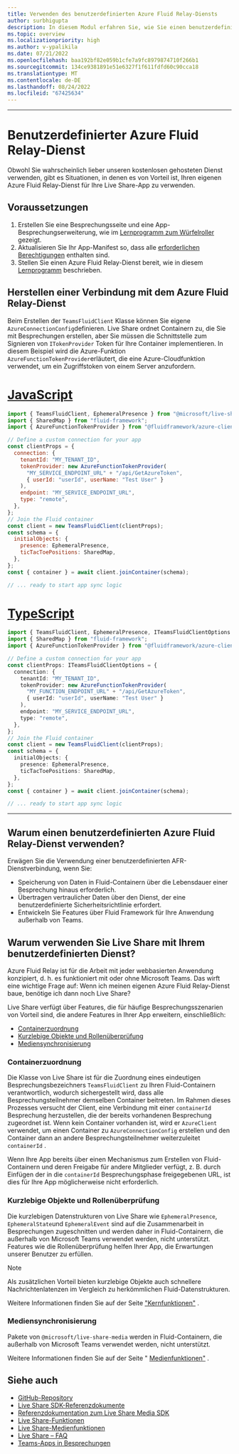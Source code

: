```yaml
---
title: Verwenden des benutzerdefinierten Azure Fluid Relay-Diensts
author: surbhigupta
description: In diesem Modul erfahren Sie, wie Sie einen benutzerdefinierten Azure Fluid Relay-Dienst mit Live Share verwenden.
ms.topic: overview
ms.localizationpriority: high
ms.author: v-ypalikila
ms.date: 07/21/2022
ms.openlocfilehash: baa192bf82e059b1cfe7a9fc8979874710f266b1
ms.sourcegitcommit: 134ce9381891e51e6327f1f611fdfd60c90cca18
ms.translationtype: MT
ms.contentlocale: de-DE
ms.lasthandoff: 08/24/2022
ms.locfileid: "67425634"
---
```

---

# <a name="custom-azure-fluid-relay-service"></a>Benutzerdefinierter Azure Fluid Relay-Dienst

Obwohl Sie wahrscheinlich lieber unseren kostenlosen gehosteten Dienst verwenden, gibt es Situationen, in denen es von Vorteil ist, Ihren eigenen Azure Fluid Relay-Dienst für Ihre Live Share-App zu verwenden.

## <a name="pre-requisites"></a>Voraussetzungen

1. Erstellen Sie eine Besprechungsseite und eine App-Besprechungserweiterung, wie im [Lernprogramm zum Würfelroller](../teams-live-share-tutorial.md) gezeigt.
2. Aktualisieren Sie Ihr App-Manifest so, dass alle [erforderlichen Berechtigungen](../teams-live-share-capabilities.md#register-rsc-permissions) enthalten sind.
3. Stellen Sie einen Azure Fluid Relay-Dienst bereit, wie in diesem [Lernprogramm](/azure/azure-fluid-relay/how-tos/provision-fluid-azure-portal) beschrieben.

## <a name="connect-to-azure-fluid-relay-service"></a>Herstellen einer Verbindung mit dem Azure Fluid Relay-Dienst

Beim Erstellen der `TeamsFluidClient` Klasse können Sie eigene `AzureConnectionConfig`definieren. Live Share ordnet Containern zu, die Sie mit Besprechungen erstellen, aber Sie müssen die Schnittstelle zum Signieren von `ITokenProvider` Token für Ihre Container implementieren. In diesem Beispiel wird die Azure-Funktion `AzureFunctionTokenProvider`erläutert, die eine Azure-Cloudfunktion verwendet, um ein Zugriffstoken von einem Server anzufordern.

# <a name="javascript"></a>[JavaScript](#tab/javascript)

```javascript
import { TeamsFluidClient, EphemeralPresence } from "@microsoft/live-share";
import { SharedMap } from "fluid-framework";
import { AzureFunctionTokenProvider } from "@fluidframework/azure-client";

// Define a custom connection for your app
const clientProps = {
  connection: {
    tenantId: "MY_TENANT_ID",
    tokenProvider: new AzureFunctionTokenProvider(
      "MY_SERVICE_ENDPOINT_URL" + "/api/GetAzureToken",
      { userId: "userId", userName: "Test User" }
    ),
    endpoint: "MY_SERVICE_ENDPOINT_URL",
    type: "remote",
  },
};
// Join the Fluid container
const client = new TeamsFluidClient(clientProps);
const schema = {
  initialObjects: {
    presence: EphemeralPresence,
    ticTacToePositions: SharedMap,
  },
};
const { container } = await client.joinContainer(schema);

// ... ready to start app sync logic
```

# <a name="typescript"></a>[TypeScript](#tab/typescript)

```TypeScript
import { TeamsFluidClient, EphemeralPresence, ITeamsFluidClientOptions } from "@microsoft/live-share";
import { SharedMap } from "fluid-framework";
import { AzureFunctionTokenProvider } from "@fluidframework/azure-client";

// Define a custom connection for your app
const clientProps: ITeamsFluidClientOptions = {
  connection: {
    tenantId: "MY_TENANT_ID",
    tokenProvider: new AzureFunctionTokenProvider(
      "MY_FUNCTION_ENDPOINT_URL" + "/api/GetAzureToken",
      { userId: "userId", userName: "Test User" }
    ),
    endpoint: "MY_SERVICE_ENDPOINT_URL",
    type: "remote",
  },
};
// Join the Fluid container
const client = new TeamsFluidClient(clientProps);
const schema = {
  initialObjects: {
    presence: EphemeralPresence,
    ticTacToePositions: SharedMap,
  },
};
const { container } = await client.joinContainer(schema);

// ... ready to start app sync logic
```

---

## <a name="why-use-a-custom-azure-fluid-relay-service"></a>Warum einen benutzerdefinierten Azure Fluid Relay-Dienst verwenden?

Erwägen Sie die Verwendung einer benutzerdefinierten AFR-Dienstverbindung, wenn Sie:

* Speicherung von Daten in Fluid-Containern über die Lebensdauer einer Besprechung hinaus erforderlich.
* Übertragen vertraulicher Daten über den Dienst, der eine benutzerdefinierte Sicherheitsrichtlinie erfordert.
* Entwickeln Sie Features über Fluid Framework für Ihre Anwendung außerhalb von Teams.

## <a name="why-use-live-share-with-your-custom-service"></a>Warum verwenden Sie Live Share mit Ihrem benutzerdefinierten Dienst?

Azure Fluid Relay ist für die Arbeit mit jeder webbasierten Anwendung konzipiert, d. h. es funktioniert mit oder ohne Microsoft Teams. Das wirft eine wichtige Frage auf: Wenn ich meinen eigenen Azure Fluid Relay-Dienst baue, benötige ich dann noch Live Share?

Live Share verfügt über Features, die für häufige Besprechungsszenarien von Vorteil sind, die andere Features in Ihrer App erweitern, einschließlich:

* [Containerzuordnung](#container-mapping)
* [Kurzlebige Objekte und Rollenüberprüfung](#ephemeral-objects-and-role-verification)
* [Mediensynchronisierung](#media-synchronization)

### <a name="container-mapping"></a>Containerzuordnung

Die Klasse von Live Share ist für die Zuordnung eines eindeutigen Besprechungsbezeichners `TeamsFluidClient` zu Ihren Fluid-Containern verantwortlich, wodurch sichergestellt wird, dass alle Besprechungsteilnehmer demselben Container beitreten. Im Rahmen dieses Prozesses versucht der Client, eine Verbindung mit einer `containerId` Besprechung herzustellen, die der bereits vorhandenen Besprechung zugeordnet ist. Wenn kein Container vorhanden ist, wird er `AzureClient` verwendet, um einen Container zu `AzureConnectionConfig` erstellen und den Container dann an andere Besprechungsteilnehmer weiterzuleitet `containerId` .

Wenn Ihre App bereits über einen Mechanismus zum Erstellen von Fluid-Containern und deren Freigabe für andere Mitglieder verfügt, z. B. durch Einfügen der in die `containerId` Besprechungsphase freigegebenen URL, ist dies für Ihre App möglicherweise nicht erforderlich.

### <a name="ephemeral-objects-and-role-verification"></a>Kurzlebige Objekte und Rollenüberprüfung

Die kurzlebigen Datenstrukturen von Live Share wie `EphemeralPresence`, `EphemeralState`und `EphemeralEvent` sind auf die Zusammenarbeit in Besprechungen zugeschnitten und werden daher in Fluid-Containern, die außerhalb von Microsoft Teams verwendet werden, nicht unterstützt. Features wie die Rollenüberprüfung helfen Ihrer App, die Erwartungen unserer Benutzer zu erfüllen.

> [!NOTE]
> Als zusätzlichen Vorteil bieten kurzlebige Objekte auch schnellere Nachrichtenlatenzen im Vergleich zu herkömmlichen Fluid-Datenstrukturen.

Weitere Informationen finden Sie auf der Seite ["Kernfunktionen"](../teams-live-share-capabilities.md) .

### <a name="media-synchronization"></a>Mediensynchronisierung

Pakete von `@microsoft/live-share-media` werden in Fluid-Containern, die außerhalb von Microsoft Teams verwendet werden, nicht unterstützt.

Weitere Informationen finden Sie auf der Seite " [Medienfunktionen"](../teams-live-share-media-capabilities.md) .

## <a name="see-also"></a>Siehe auch

* [GitHub-Repository](https://github.com/microsoft/live-share-sdk)
* [Live Share SDK-Referenzdokumente](/javascript/api/@microsoft/live-share/)
* [Referenzdokumentation zum Live Share Media SDK](/javascript/api/@microsoft/live-share-media/)
* [Live Share-Funktionen](../teams-live-share-capabilities.md)
* [Live Share-Medienfunktionen](../teams-live-share-media-capabilities.md)
* [Live Share – FAQ](../teams-live-share-faq.md)
* [Teams-Apps in Besprechungen](../teams-apps-in-meetings.md)

